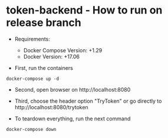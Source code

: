 # token-backend - How to run on release branch

- Requirements:

  - Docker Compose Version: +1.29
  - Docker Version: +17.06

- First, run the containers

```
docker-compose up -d 
```

- Second, open browser on http://localhost:8080

- Third, choose the header option "TryToken" or go directly to http://localhost:8080/trytoken

- To teardown everything, run the next command

```
docker-compose down
```

